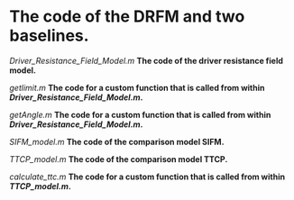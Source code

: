 # The code of the DRFM and two baselines.
*Driver_Resistance_Field_Model.m* **The code of the driver resistance field model.**

*getlimit.m* **The code for a custom function that is called from within *Driver_Resistance_Field_Model.m*.**

*getAngle.m* **The code for a custom function that is called from within *Driver_Resistance_Field_Model.m*.**

*SIFM_model.m* **The code of the comparison model SIFM.**

*TTCP_model.m* **The code of the comparison model TTCP.**

*calculate_ttc.m* **The code for a custom function that is called from within *TTCP_model.m*.**
